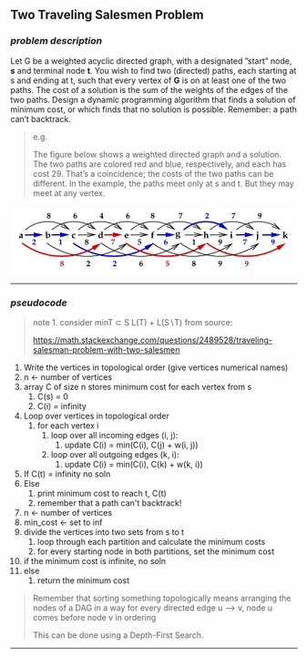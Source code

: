 ## Two Traveling Salesmen Problem

### *problem description*

Let G be a weighted acyclic directed graph, with a designated ”start” node, **s** and terminal node **t**. You
wish to find two (directed) paths, each starting at s and ending at t, such that every vertex of **G** is on at
least one of the two paths. The cost of a solution is the sum of the weights of the edges of the two paths.
Design a dynamic programming algorithm that finds a solution of minimum cost, or which finds that no
solution is possible. Remember: a path can’t backtrack.


> e.g.
>
> The figure below shows a weighted directed graph and a solution. The two paths are colored red and blue,
respectively, and each has cost 29. That’s a coincidence; the costs of the two paths can be different. In the
example, the paths meet only at s and t. But they may meet at any vertex.

![Alt text](image.png)

---


### *pseudocode*

> note 1.
> consider minT ⊂ S L(T) + L(S∖T) from source:
> 
> https://math.stackexchange.com/questions/2489528/traveling-salesman-problem-with-two-salesmen
>

1. Write the vertices in topological order (give vertices numerical names)
2. n <- number of vertices
3. array C of size n stores minimum cost for each vertex from s
   1. C(s) = 0
   2. C(i) = infinity
4. Loop over vertices in topological order
   1. for each vertex i
      1. loop over all incoming edges (i, j):
         1. update C(i) = min(C(i), C(j) + w(i, j))
      2. loop over all outgoing edges (k, i):
         1. update C(i) = min(C(i), C(k) + w(k, i))
5. If C(t) = infinity no soln
6. Else
   1. print minimum cost to reach t, C(t)
   2. remember that a path can't backtrack!
7. n <- number of vertices
8. min_cost <- set to inf
9. divide the vertices into two sets from s to t
   1.  loop through each partition and calculate the minimum costs
   2.  for every starting node in both partitions, set the minimum cost
10. if the minimum cost is infinite, no soln
11. else
    1.  return the minimum cost

> Remember that sorting something topologically means
> arranging the nodes of a DAG in a way for every 
> directed edge u --> v, node u comes before node v in ordering
>
> This can be done using a Depth-First Search.

---
